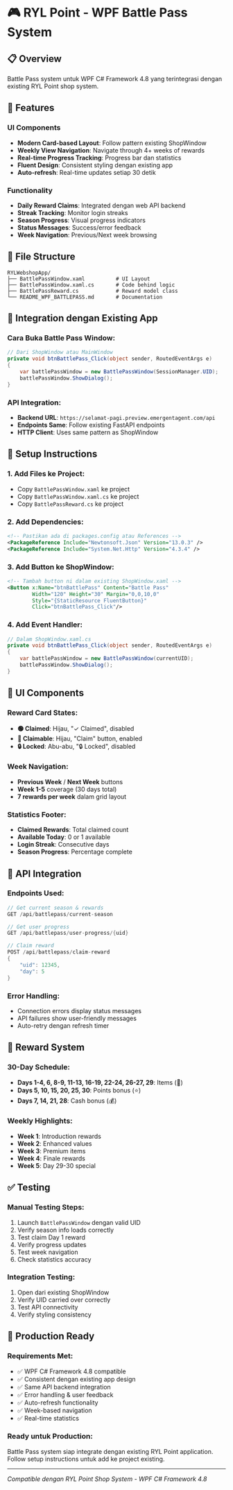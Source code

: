 # 🎮 RYL Point - WPF Battle Pass System

## 📋 Overview
Battle Pass system untuk WPF C# Framework 4.8 yang terintegrasi dengan existing RYL Point shop system.

## 🚀 Features

### UI Components
- **Modern Card-based Layout**: Follow pattern existing ShopWindow
- **Weekly View Navigation**: Navigate through 4+ weeks of rewards
- **Real-time Progress Tracking**: Progress bar dan statistics
- **Fluent Design**: Consistent styling dengan existing app
- **Auto-refresh**: Real-time updates setiap 30 detik

### Functionality
- **Daily Reward Claims**: Integrated dengan web API backend
- **Streak Tracking**: Monitor login streaks
- **Season Progress**: Visual progress indicators
- **Status Messages**: Success/error feedback
- **Week Navigation**: Previous/Next week browsing

## 📁 File Structure

```
RYLWebshopApp/
├── BattlePassWindow.xaml          # UI Layout
├── BattlePassWindow.xaml.cs       # Code behind logic  
├── BattlePassReward.cs            # Reward model class
└── README_WPF_BATTLEPASS.md       # Documentation
```

## 🎯 Integration dengan Existing App

### Cara Buka Battle Pass Window:
```csharp
// Dari ShopWindow atau MainWindow
private void btnBattlePass_Click(object sender, RoutedEventArgs e)
{
    var battlePassWindow = new BattlePassWindow(SessionManager.UID);
    battlePassWindow.ShowDialog();
}
```

### API Integration:
- **Backend URL**: `https://selamat-pagi.preview.emergentagent.com/api`
- **Endpoints Same**: Follow existing FastAPI endpoints
- **HTTP Client**: Uses same pattern as ShopWindow

## 🔧 Setup Instructions

### 1. Add Files ke Project:
- Copy `BattlePassWindow.xaml` ke project
- Copy `BattlePassWindow.xaml.cs` ke project  
- Copy `BattlePassReward.cs` ke project

### 2. Add Dependencies:
```xml
<!-- Pastikan ada di packages.config atau References -->
<PackageReference Include="Newtonsoft.Json" Version="13.0.3" />
<PackageReference Include="System.Net.Http" Version="4.3.4" />
```

### 3. Add Button ke ShopWindow:
```xml
<!-- Tambah button ni dalam existing ShopWindow.xaml -->
<Button x:Name="btnBattlePass" Content="Battle Pass" 
        Width="120" Height="30" Margin="0,0,10,0"
        Style="{StaticResource FluentButton}" 
        Click="btnBattlePass_Click"/>
```

### 4. Add Event Handler:
```csharp
// Dalam ShopWindow.xaml.cs
private void btnBattlePass_Click(object sender, RoutedEventArgs e)
{
    var battlePassWindow = new BattlePassWindow(currentUID);
    battlePassWindow.ShowDialog();
}
```

## 🎨 UI Components

### Reward Card States:
- **🟢 Claimed**: Hijau, "✓ Claimed", disabled
- **🔵 Claimable**: Hijau, "Claim" button, enabled  
- **🔒 Locked**: Abu-abu, "🔒 Locked", disabled

### Week Navigation:
- **Previous Week** / **Next Week** buttons
- **Week 1-5** coverage (30 days total)
- **7 rewards per week** dalam grid layout

### Statistics Footer:
- **Claimed Rewards**: Total claimed count
- **Available Today**: 0 or 1 available  
- **Login Streak**: Consecutive days
- **Season Progress**: Percentage complete

## 🔄 API Integration

### Endpoints Used:
```csharp
// Get current season & rewards
GET /api/battlepass/current-season

// Get user progress
GET /api/battlepass/user-progress/{uid}

// Claim reward  
POST /api/battlepass/claim-reward
{
    "uid": 12345,
    "day": 5
}
```

### Error Handling:
- Connection errors display status messages
- API failures show user-friendly messages
- Auto-retry dengan refresh timer

## 🎯 Reward System

### 30-Day Schedule:
- **Days 1-4, 6, 8-9, 11-13, 16-19, 22-24, 26-27, 29**: Items (🎁)
- **Days 5, 10, 15, 20, 25, 30**: Points bonus (⭐)
- **Days 7, 14, 21, 28**: Cash bonus (💰)

### Weekly Highlights:
- **Week 1**: Introduction rewards
- **Week 2**: Enhanced values  
- **Week 3**: Premium items
- **Week 4**: Finale rewards
- **Week 5**: Day 29-30 special

## ✅ Testing

### Manual Testing Steps:
1. Launch `BattlePassWindow` dengan valid UID
2. Verify season info loads correctly
3. Test claim Day 1 reward
4. Verify progress updates
5. Test week navigation
6. Check statistics accuracy

### Integration Testing:
1. Open dari existing ShopWindow  
2. Verify UID carried over correctly
3. Test API connectivity
4. Verify styling consistency

## 🚀 Production Ready

### Requirements Met:
- ✅ WPF C# Framework 4.8 compatible
- ✅ Consistent dengan existing app design
- ✅ Same API backend integration
- ✅ Error handling & user feedback
- ✅ Auto-refresh functionality
- ✅ Week-based navigation
- ✅ Real-time statistics

### Ready untuk Production:
Battle Pass system siap integrate dengan existing RYL Point application. Follow setup instructions untuk add ke project existing.

---
*Compatible dengan RYL Point Shop System - WPF C# Framework 4.8*